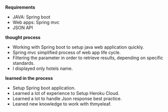 **Requirements**
* JAVA: Spring boot
* Web apps: Spring mvc
* JSON API

**thought process**
* Working with Spring boot to setup java web application quickly.
* Spring mvc simplified process of web app life cycle.
* Filtering the parameter in order to retrieve  results, depending on specific standards.
* I displayed only hotels name.


**learned in the process**
* Setup Spring boot application.
* Learned a lot of experience to Setup Heroku Cloud.
* Learned a lot to handle Json response best practice.
* Leaned new knowledge to work with thmyeleaf.


